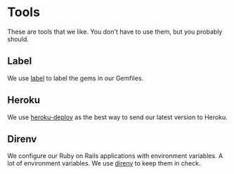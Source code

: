 # Tools

These are tools that we like. You don't have to use them, but you probably should.

## Label

We use [label](https://github.com/jgorset/label) to label the gems in our Gemfiles.

## Heroku

We use [heroku-deploy](https://github.com/hyperoslo/heroku-deploy) as the best way to send our latest version to Heroku.

## Direnv

We configure our Ruby on Rails applications with environment variables. A lot of environment variables. We use
[direnv](https://github.com/zimbatm/direnv/) to keep them in check.
